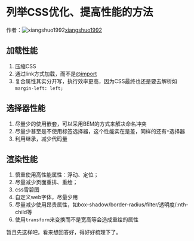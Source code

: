 # 列举CSS优化、提高性能的方法

作者：![xiangshuo1992](https://avatars.githubusercontent.com/u/21164035?s=80&u=8fa0338daad064ce6ed37ce7a3778cf8582ec347&v=4)[xiangshuo1992](https://github/xiangshuo1992)

## 加载性能

  1. 压缩CSS
  2. 通过link方式加载，而不是[@import](https://github.com/import)
  3. 复合属性其实分开写，执行效率更高，因为CSS最终也还是要去解析如 `margin-left: left;`



## 选择器性能

  1. 尽量少的使用嵌套，可以采用BEM的方式来解决命名冲突
  2. 尽量少甚至是不使用标签选择器，这个性能实在是差，同样的还有`*`选择器
  3. 利用继承，减少代码量



## 渲染性能

  1. 慎重使用高性能属性：浮动、定位；
  2. 尽量减少页面重排、重绘；
  3. css雪碧图
  4. 自定义web字体，尽量少用
  5. 尽量减少使用昂贵属性，如box-shadow/border-radius/filter/透明度/:nth-child等
  6. 使用`transform`来变换而不是宽高等会造成重绘的属性



暂且先这样吧，看来想回答好，得好好梳理下了。
